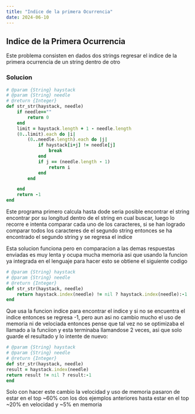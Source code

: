 ```yaml
---
title: "Indice de la primera Ocurrencia"
date: 2024-06-10
---
```


## Indice de la Primera Ocurrencia

Este problema consisten en dados dos strings regresar el indice de la primera ocurrencia de un string dentro de otro

### Solucion

```rb
# @param {String} haystack
# @param {String} needle
# @return {Integer}
def str_str(haystack, needle)
    if needle==""
        return 0
    end
    limit = haystack.length + 1 - needle.length 
    (0..limit).each do |i|
        (0..needle.length).each do |j|
            if haystack[i+j] != needle[j]
                break
            end
            if j == (needle.length - 1)
                return i
            end
        end

    end
    return -1
end
```
Este programa primero calcula hasta dode seria posible encontrar el string encontrar por su longitud dentro de el string en cual buscar, luego lo recorre e intenta comparar cada uno de los caracteres, si se han logrado comparar todos los caracteres de el
segundo string entonces se ha encontrado el segundo string y se regresa el indice

Esta solucion funciona pero en comparacion a las demas respuestas enviadas es muy lenta y ocupa mucha memoria asi que usando la funcion ya integrada en el lenguaje para hacer esto se obtiene el siguiente codigo

```rb
# @param {String} haystack
# @param {String} needle
# @return {Integer}
def str_str(haystack, needle)
    return haystack.index(needle) != nil ? haystack.index(needle):-1
end
```
Que usa la funcion indice para encontrar el indice y si no se encuentra el indice entonces se regresa -1, pero aun asi no cambio mucho el uso de memoria ni de velociada entonces pense que tal vez no se optimizaba el llamado a la funciion y esta terminaba llamandose 2 veces, asi que solo guarde el resultado
y lo intente de nuevo:

```rb
# @param {String} haystack
# @param {String} needle
# @return {Integer}
def str_str(haystack, needle)
result = haystack.index(needle)
return result != nil ? result:-1
end
```

Solo con hacer este cambio la velocidad y uso de memoria pasaron de estar en el top ~60% con los dos ejemplos anteriores hasta estar en el top ~20% en velocidad y \~5% en memoria 
